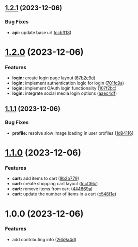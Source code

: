 ## [1.2.1](https://github.com/fvena/automated-release-flow-template/compare/v1.2.0...v1.2.1) (2023-12-06)


### Bug Fixes

* **api:** update base url ([ccbff18](https://github.com/fvena/automated-release-flow-template/commit/ccbff18018bf882f19bee5fe424f0a5ff680784e))

# [1.2.0](https://github.com/fvena/automated-release-flow-template/compare/v1.1.1...v1.2.0) (2023-12-06)


### Features

* **login:** create login page layout ([67b2e9d](https://github.com/fvena/automated-release-flow-template/commit/67b2e9d5b30f467ed9c592a4b2b07739ce05392d))
* **login:** implement authentication logic for login ([701fc9a](https://github.com/fvena/automated-release-flow-template/commit/701fc9acd9c6c38be3d7f225f9949a785880d4c1))
* **login:** implement OAuth login functionality ([107f2bc](https://github.com/fvena/automated-release-flow-template/commit/107f2bcabd4fb421ecbc816ba592ba23ea8b6279))
* **login:** integrate social media login options ([aaec4df](https://github.com/fvena/automated-release-flow-template/commit/aaec4dff9baa2d36a4cd31eabf0a5c487f63b7c5))

## [1.1.1](https://github.com/fvena/automated-release-flow-template/compare/v1.1.0...v1.1.1) (2023-12-06)


### Bug Fixes

* **profile:** resolve slow image loading in user profiles ([1d94116](https://github.com/fvena/automated-release-flow-template/commit/1d941165875c670860bdd8138477eace7527b872))

# [1.1.0](https://github.com/fvena/automated-release-flow-template/compare/v1.0.0...v1.1.0) (2023-12-06)


### Features

* **cart:** add items to cart ([9b2b779](https://github.com/fvena/automated-release-flow-template/commit/9b2b7790103402462561f52fd4781525bf5814dd))
* **cart:** create shopping cart layout ([fccf36c](https://github.com/fvena/automated-release-flow-template/commit/fccf36ca1ef9c91ceb59de7c1e44496ce6ee6fee))
* **cart:** remove items from cart ([444869a](https://github.com/fvena/automated-release-flow-template/commit/444869ae7f60930fb3a33db2db05ea450d7e1089))
* **cart:** update the number of items in a cart ([c546f1e](https://github.com/fvena/automated-release-flow-template/commit/c546f1e6000b445885ae12f74f92bac09c2080ab))

# 1.0.0 (2023-12-06)


### Features

* add contributing info ([2659a4d](https://github.com/fvena/automated-release-flow-template/commit/2659a4da4551bb13f4510d103e797e721c914db5))
